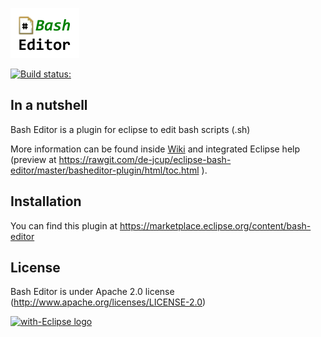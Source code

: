 ![Bash Editor Logo](https://github.com/de-jcup/eclipse-bash-editor/blob/master/basheditor-plugin/html/images/bash-editor-logo.png)

[![Build status:](https://travis-ci.org/de-jcup/eclipse-bash-editor.svg?branch=master)](https://travis-ci.org/de-jcup/eclipse-bash-editor)

## In a nutshell
Bash Editor is a plugin for eclipse to edit bash scripts (.sh)

More information can be found inside [Wiki](https://github.com/de-jcup/eclipse-bash-editor/wiki)
and integrated Eclipse help (preview at https://rawgit.com/de-jcup/eclipse-bash-editor/master/basheditor-plugin/html/toc.html ).


## Installation
You can find this plugin at https://marketplace.eclipse.org/content/bash-editor	

## License
Bash Editor is under Apache 2.0 license (http://www.apache.org/licenses/LICENSE-2.0)

<a href="http://with-eclipse.github.io/" target="_blank">
<img alt="with-Eclipse logo" src="http://with-eclipse.github.io/with-eclipse-0.jpg" />
</a>

